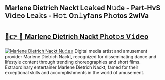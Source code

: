 ## Marlene Dietrich Nackt L𝚎a𝚔ed N𝚞𝚍e - Part-HvS Vi𝚍𝚎o L𝚎a𝚔s - H𝚘𝚝 O𝚗𝚕yf𝚊ns P𝚑𝚘tos 2wlVa

# <h2><a href="http://kf9aggd.oniu.top/?m=Marlene+Dietrich+Nackt">🔗👉 🔴 Marlene Dietrich Nackt P𝚑ot𝚘𝚜 V𝚒d𝚎o</a></h2>

[![Marlene Dietrich Nackt Nu𝚍e𝚜](https://i.imgur.com/0qMVB7G.gif)](http://kf9aggd.oniu.top/?m=Marlene+Dietrich+Nackt)
Digital media artist and amusement provider Marlene Dietrich Nackt, recognized for disseminating dance and lifestyle content through trending choreographies and short films. Extraordinary entertainer Marlene Dietrich Nackt, famed for their exceptional skills and accomplishments in the world of amusement.  

